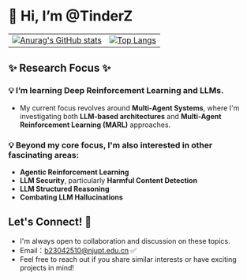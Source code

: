 # 👋 Hi, I’m @TinderZ

<div align="center">
  <table>
    <tr>
      <td>
        <a href="https://github.com/anuraghazra/github-readme-stats">
          <img src="https://github-readme-stats-seven-dun-41.vercel.app/api?username=TinderZ&show_icons=true&count_private=true&theme=dracula&rank_icon=github&hide=contribs" alt="Anurag's GitHub stats"/>
        </a>
      </td>
      <td>
        <a href="https://github.com/anuraghazra/github-readme-stats">
          <img src="https://github-readme-stats-seven-dun-41.vercel.app/api/top-langs/?username=TinderZ&layout=donut&size_weight=0.2&count_weight=0.8&theme=dracula" alt="Top Langs"/>
        </a>
      </td>
    </tr>
  </table>
</div>

## ✨ Research Focus ✨  
### :bulb: I’m learning Deep Reinforcement Learning and LLMs. 
- My current focus revolves around **Multi-Agent Systems**, where I'm investigating both **LLM-based architectures** and **Multi-Agent Reinforcement Learning (MARL)** approaches.

### :bulb: Beyond my core focus, I'm also interested in other fascinating areas:
- **Agentic Reinforcement Learning**
- **LLM Security**, particularly **Harmful Content Detection**
- **LLM Structured Reasoning**
- **Combating LLM Hallucinations**

## Let's Connect! :eyes:
- I'm always open to collaboration and discussion on these topics.
- Email：b23042510@njupt.edu.cn :white_check_mark:
- Feel free to reach out if you share similar interests or have exciting projects in mind!
